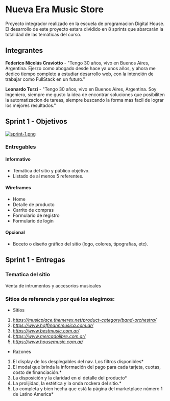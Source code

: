 # Nueva Era Music Store

Proyecto integrador realizado en la escuela de programacion Digital House. El desarrollo de este proyecto estara dividido en 8 sprints que abarcarán la totalidad de las temáticas del curso.

## Integrantes

**Federico Nicolás Craviotto** - "Tengo 30 años, vivo en Buenos Aires, Argentina. Ejerzo como abogado desde hace ya unos años, y ahora me dedico tiempo completo a estudiar desarrollo web, con la intención de trabajar como FullStack en un futuro."

**Leonardo Turzi** - "Tengo 30 años, vivo en Buenos Aires, Argentina. Soy Ingeniero, siempre me gusto la idea de encontrar soluciones que posibiliten la automatizacion de tareas, siempre buscando la forma mas facil de lograr los mejores resultados."

## Sprint 1 - Objetivos

[![sprint-1.png](https://i.postimg.cc/tT8hpXMV/sprint-1.png)](https://postimg.cc/KkrK5yFZ)

### Entregables

#### Informativo

- Temática del sitio y público objetivo.
- Listado de al menos 5 referentes.

#### Wireframes

- Home
- Detalle de producto
- Carrito de compras
- Formulario de registro
- Formulario de login

#### Opcional

- Boceto o diseño gráfico del sitio (logo, colores, tipografías, etc).

## Sprint 1 - Entregas

### Tematica del sitio

Venta de intrumentos y accesorios musicales

### Sitios de referencia y por qué los elegimos:

- Sitios

1. *https://musicplace.themerex.net/product-category/band-orchestra/*
2. *https://www.hoffmannmusica.com.ar/*
3. *https://www.bestmusic.com.ar/*
4. *https://www.mercadolibre.com.ar/*
5. *https://www.housemusic.com.ar/*

- Razones

1. El display de los desplegables del nav. Los filtros disponibles\*
2. El modal que brinda la información del pago para cada tarjeta, cuotas, costo de financiación.\*
3. La disposición y la claridad en el detalle del producto\*
4. La prolijidad, la estética y la onda rockera del sitio.\*
5. Lo completa y bien hecha que está la página del marketplace número 1 de Latino America\*
